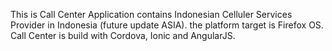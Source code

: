 This is Call Center Application contains Indonesian Celluler Services Provider in Indonesia (future update ASIA). the platform target is Firefox OS. Call Center is build with Cordova, Ionic and AngularJS.


